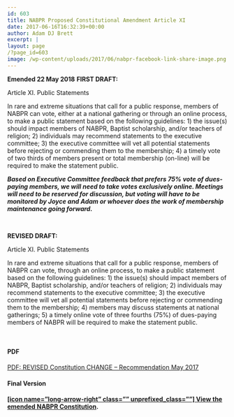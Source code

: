 ```yaml
---
id: 603
title: NABPR Proposed Constitutional Amendment Article XI
date: 2017-06-16T16:32:39+00:00
author: Adam DJ Brett
excerpt: |
layout: page
/?page_id=603
image: /wp-content/uploads/2017/06/nabpr-facebook-link-share-image.png
---
```

**Emended 22 May 2018**
**FIRST DRAFT:**

Article XI. Public Statements

In rare and extreme situations that call for a public response, members of NABPR can vote, either at a national gathering or through an online process, to make a public statement based on the following guidelines: 1) the issue(s) should impact members of NABPR, Baptist scholarship, and/or teachers of religion; 2) individuals may recommend statements to the executive committee; 3) the executive committee will vet all potential statements before rejecting or commending them to the membership; 4) a timely vote of two thirds of members present or total membership (on-line) will be required to make the statement public.

**_Based on Executive Committee feedback that prefers 75% vote of dues-paying members, we will need to take votes exclusively online. Meetings will need to be reserved for discussion, but voting will have to be monitored by Joyce and Adam or whoever does the work of membership maintenance going forward._**

&nbsp;

**REVISED DRAFT:**

Article XI. Public Statements

In rare and extreme situations that call for a public response, members of NABPR can vote, through an online process, to make a public statement based on the following guidelines: 1) the issue(s) should impact members of NABPR, Baptist scholarship, and/or teachers of religion; 2) individuals may recommend statements to the executive committee; 3) the executive committee will vet all potential statements before rejecting or commending them to the membership; 4) members may discuss statements at national gatherings; 5) a timely online vote of three fourths (75%) of dues-paying members of NABPR will be required to make the statement public.

&nbsp;

#### PDF

[PDF: REVISED Constitution CHANGE &#8211; Recommendation May 2017](https://nabpr.org/wp-content/uploads/2017/06/REVISED-Constitution-CHANGE-recommendation-May-2017.pdf)

#### Final Version

#### [[icon name=&#8221;long-arrow-right&#8221; class=&#8221;&#8221; unprefixed_class=&#8221;&#8221;] View the emended NABPR Constitution](https://nabpr.org/about-nabpr/constitution/).
